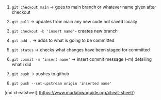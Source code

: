 1. `git checkout main` -> goes to main branch or whatever name given after checkout

2. `git pull` -> updates from main any new code not saved locally

3. `git checkout -b 'insert name'`- creates new branch

4. `git add .` -> adds to what is going to be committed

5. `git status` -> checks what changes have been staged for committed

6. `git commit -m 'insert name'` -> insert commit message (-m) detailing what i did

7. `git push` -> pushes to github

8. `git push --set-upstream origin 'inserted name'`

[md cheatsheet] (https://www.markdownguide.org/cheat-sheet/)
